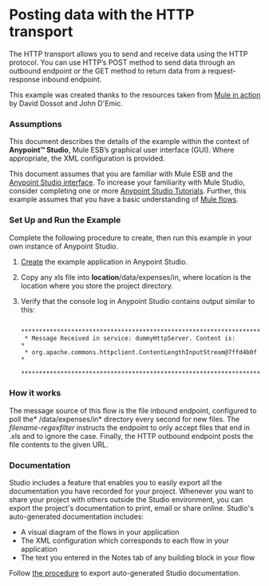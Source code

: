 # Posting data with the HTTP transport

The HTTP transport allows you to send and receive data using the HTTP protocol. You can use HTTP’s POST method to send data through an outbound endpoint or the GET method to return data from a request-response inbound endpoint.

This example was created thanks to the resources taken from [Mule in action](http://www.manning.com/dossot/) by David Dossot and John D'Emic. 

### Assumptions ###

This document describes the details of the example within the context of **Anypoint™ Studio**, Mule ESB’s graphical user interface (GUI). Where appropriate, the XML configuration is provided.

This document assumes that you are familiar with Mule ESB and the [Anypoint Studio interface](http://www.mulesoft.org/documentation/display/current/Anypoint+Studio+Essentials). To increase your familiarity with Mule Studio, consider completing one or more [Anypoint Studio Tutorials](http://www.mulesoft.org/documentation/display/current/Basic+Studio+Tutorial). Further, this example assumes that you have a basic understanding of [Mule flows](http://www.mulesoft.org/documentation/display/current/Mule+Application+Architecture).

### Set Up and Run the Example ###

Complete the following procedure to create, then run this example in your own instance of Anypoint Studio. 

1. [Create](http://www.mulesoft.org/documentation/display/current/Mule+Examples#MuleExamples-CreateandRunExampleApplications) the example application in Anypoint Studio.
2. Copy any xls file into **location**/data/expenses/in, where location is the location where you store the project directory.
3. Verify that the console log in Anypoint Studio contains output similar to this:
		 
		********************************************************************************
		* Message Received in service: dummyHttpServer. Content is:                    *
		* org.apache.commons.httpclient.ContentLengthInputStream@7ffd4b0f              *
		********************************************************************************

### How it works

The message source of this flow is the file inbound endpoint, configured to poll the* /data/expenses/in* directory every second for new files. The *filename-regexfilter* instructs the endpoint to only accept files that end in .xls and to ignore the case. Finally, the HTTP outbound endpoint posts the file contents to the given URL. 

### Documentation ###

Studio includes a feature that enables you to easily export all the documentation you have recorded for your project. Whenever you want to share your project with others outside the Studio environment, you can export the project's documentation to print, email or share online. Studio's auto-generated documentation includes:

- A visual diagram of the flows in your application
- The XML configuration which corresponds to each flow in your application
- The text you entered in the Notes tab of any building block in your flow

Follow [the procedure](http://www.mulesoft.org/documentation/display/current/Importing+and+Exporting+in+Studio#ImportingandExportinginStudio-ExportingStudioDocumentation) to export auto-generated Studio documentation.